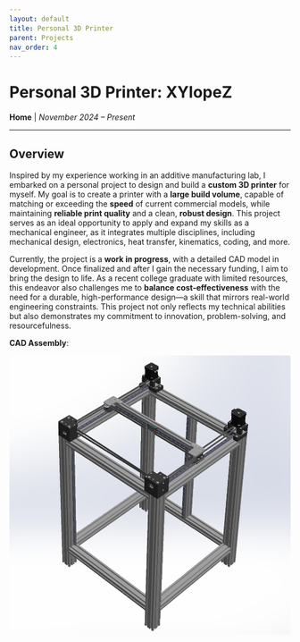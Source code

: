 ```yaml
---
layout: default
title: Personal 3D Printer
parent: Projects
nav_order: 4
---
```


# Personal 3D Printer: XYlopeZ  
**Home** | *November 2024 – Present*

--- 

## Overview 
Inspired by my experience working in an additive manufacturing lab, I embarked on a personal project to design and build a **custom 3D printer** for myself. My goal is to create a printer with a **large build volume**, capable of matching or exceeding the **speed** of current commercial models, while maintaining **reliable print quality** and a clean, **robust design**. This project serves as an ideal opportunity to apply and expand my skills as a mechanical engineer, as it integrates multiple disciplines, including mechanical design, electronics, heat transfer, kinematics, coding, and more.

Currently, the project is a **work in progress**, with a detailed CAD model in development. Once finalized and after I gain the necessary funding, I aim to bring the design to life. As a recent college graduate with limited resources, this endeavor also challenges me to **balance cost-effectiveness** with the need for a durable, high-performance design—a skill that mirrors real-world engineering constraints. This project not only reflects my technical abilities but also demonstrates my commitment to innovation, problem-solving, and resourcefulness.

**CAD Assembly**:

<div style="display: flex; justify-content: center; gap: 20px;">
  <img src="assets/XYlopeZ.png" alt="XYlopeZ" style="height: 500px; width: auto;">
</div>
